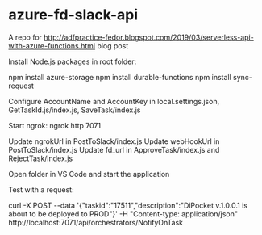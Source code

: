 # azure-fd-slack-api
A repo for http://adfpractice-fedor.blogspot.com/2019/03/serverless-api-with-azure-functions.html blog post

Install Node.js packages in root folder:

 npm install azure-storage
 npm install durable-functions
 npm install sync-request


Configure AccountName and AccountKey in local.settings.json, GetTaskId.js/index.js, SaveTask/index.js

Start ngrok:
  ngrok http 7071
  
Update ngrokUrl in PostToSlack/index.js
Update webHookUrl in PostToSlack/index.js
Update fd_url in ApproveTask/index.js and RejectTask/index.js
  
Open folder in VS Code and start the application

Test with a request:

curl -X POST --data '{"taskid":"17511","description":"DiPocket v.1.0.0.1 is about to be deployed to PROD"}'  -H "Content-type: application/json" http://localhost:7071/api/orchestrators/NotifyOnTask
